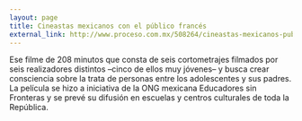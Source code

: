 ```yaml
---
layout: page
title: Cineastas mexicanos con el público francés
external_link: http://www.proceso.com.mx/508264/cineastas-mexicanos-publico-frances
---
```


Ese filme de 208 minutos que consta de seis cortometrajes filmados por seis realizadores distintos –cinco de ellos muy jóvenes– y busca crear consciencia sobre la trata de personas entre los adolescentes y sus padres. La película se hizo a iniciativa de la ONG mexicana Educadores sin Fronteras y se prevé su difusión en escuelas y centros culturales de toda la República.
